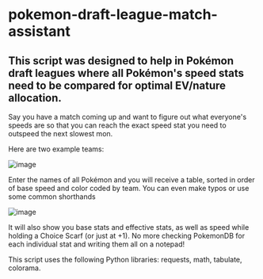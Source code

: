 # pokemon-draft-league-match-assistant
## This script was designed to help in Pokémon draft leagues where all Pokémon's speed stats need to be compared for optimal EV/nature allocation.

Say you have a match coming up and want to figure out what everyone's speeds are so that you can reach the exact speed stat you need to outspeed the next slowest mon.

Here are two example teams:

![image](https://github.com/ChrisDaDerp/pokemon-draft-league-match-assistant/assets/44344493/3065dbb4-2927-4d02-bd4e-ddcbd93db24c)







Enter the names of all Pokémon and you will receive a table, sorted in order of base speed and color coded by team. You can even make typos or use some common shorthands

![image](https://github.com/ChrisDaDerp/pokemon-draft-league-match-assistant/assets/44344493/a18b7113-28ba-4d87-9ad6-9c9122a9ce30)

It will also show you base stats and effective stats, as well as speed while holding a Choice Scarf (or just at +1). No more checking PokemonDB for each individual stat and writing them all on a notepad!


This script uses the following Python libraries: requests, math, tabulate, colorama.
